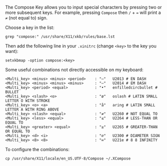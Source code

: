 <!-- 
.. title: Compose Key
.. slug: compose-key
.. date: 2014-12-25 21:40:12+01:00
.. tags: archlinux, keyboard
.. link: 
.. description: 
.. type: text
-->

The Compose Key allows you to input special characters by pressing two or more
subsequent keys. For example, pressing `Compose` then `/` + `=` will print a `≠`
(not equal to) sign.

Choose a key in the list:
```console
grep "compose:" /usr/share/X11/xkb/rules/base.lst
```

Then add the following line in your `.xinitrc` (change `<key>` to the key you
want):
```console
setxkbmap -option compose:<key>
```

Some useful combinations not directly accessible on my keyboard:
```
<Multi_key> <minus> <minus> <period>    : "–"   U2013 # EN DASH
<Multi_key> <minus> <minus> <minus>     : "—"   U2014 # EM DASH
<Multi_key> <period> <equal>            : "•"   enfilledcircbullet # BULLET
<Multi_key> <slash> <o>                 : "ø"   oslash # LATIN SMALL LETTER O WITH STROKE
<Multi_key> <o> <a>                     : "å"   aring # LATIN SMALL LETTER A WITH RING ABOVE
<Multi_key> <slash> <equal>  	        : "≠"   U2260 # NOT EQUAL TO
<Multi_key> <less> <equal> 	            : "≤"   U2264 # LESS-THAN OR EQUAL TO
<Multi_key> <greater> <equal> 	        : "≥"   U2265 # GREATER-THAN OR EQUAL TO
<Multi_key> <d> <i>		                : "⌀"   U2300 # DIAMETER SIGN
<Multi_key> <8> <8>                     : "∞"   U221e # 8 8 INFINITY
```

To configure the combinations:
```console
cp /usr/share/X11/locale/en_US.UTF-8/Compose ~/.XCompose
```
